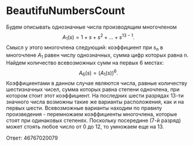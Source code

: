 # BeautifuNumbersCount

Будем описывать однозначные числа производящим многочленом $$A_1(s) = 1 + s + s^2 + . . . + s^{13-1}.$$
Смысл у этого многочлена следующий: коэффициент при $s_n$ в многочлене $A_1$ равен числу однозначных, сумма цифр которых равна n. 
Найдем количество всевозможных сумм на первых 6 местах: $$A_6(s) = (A_1(s))^6.$$ Коэффициентами в данном случае являются числа, равные количеству шестизначных чисел,
сумма которых равна степени одночлена, при котором стоит этот коэффициент. На последних шести разрядах 13-ти значного числа возможны такие же варианты расположения,
как и на первых шести. Всевозможные варианты находим по правилу произведения - перемножаем коэффициенты многочлена, которые стоят при одинаковых степенях. Поскольку
посередине (7-й разряд) может стоять любое число от 0 до 12, то умножаем еще на 13.

Ответ: 46767020079
